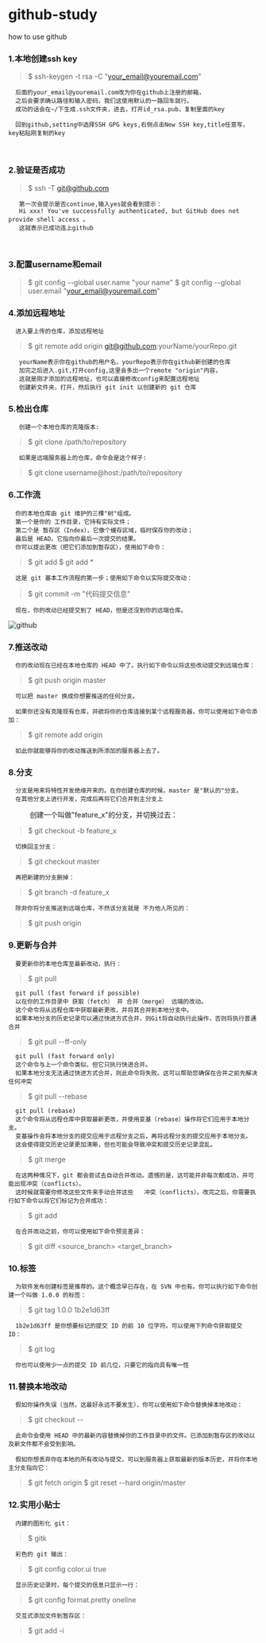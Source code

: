 github-study
======
how to use github

### 1.本地创建ssh key
> $ ssh-keygen -t rsa -C "your_email@youremail.com"
      
      后面的your_email@youremail.com改为你在github上注册的邮箱，
      之后会要求确认路径和输入密码，我们这使用默认的一路回车就行。
      成功的话会在~/下生成.ssh文件夹，进去，打开id_rsa.pub，复制里面的key
  
      回到github,setting中选择SSH GPG keys,右侧点击New SSH key,title任意写，key粘贴刚复制的key
  
### 2.验证是否成功
> $ ssh -T git@github.com

       第一次会提示是否continue,输入yes就会看到提示：
       Hi xxx! You've successfully authenticated, but GitHub does not provide shell access 。
       这就表示已成功连上github
  
### 3.配置username和email
> $ git config --global user.name "your name"
> $ git config --global user.email "your_email@youremail.com"
  
### 4.添加远程地址
      进入要上传的仓库，添加远程地址
> $ git remote add origin git@github.com:yourName/yourRepo.git

       yourName表示你在github的用户名，yourRepo表示你在github新创建的仓库
       加完之后进入.git,打开config,这里会多出一个remote "origin"内容，
       这就是刚才添加的远程地址，也可以直接修改config来配置远程地址
       创建新文件夹，打开，然后执行 git init 以创建新的 git 仓库
  
### 5.检出仓库
       创建一个本地仓库的克隆版本:
> $ git clone /path/to/repository 

       如果是远端服务器上的仓库，命令会是这个样子:
> $ git clone username@host:/path/to/repository
  
### 6.工作流
      你的本地仓库由 git 维护的三棵"树"组成。
      第一个是你的 工作目录，它持有实际文件；
      第二个是 暂存区（Index），它像个缓存区域，临时保存你的改动；
      最后是 HEAD，它指向你最后一次提交的结果。   
      你可以提出更改（把它们添加到暂存区），使用如下命令：
> $ git add <filename>
> $ git add *
      
      这是 git 基本工作流程的第一步；使用如下命令以实际提交改动：
> $ git commit -m "代码提交信息"
      
      现在，你的改动已经提交到了 HEAD，但是还没到你的远端仓库。
   ![github](http://www.runoob.com/wp-content/uploads/2014/05/trees.png "github")  
  
### 7.推送改动
      你的改动现在已经在本地仓库的 HEAD 中了。执行如下命令以将这些改动提交到远端仓库：
> $ git push origin master

      可以把 master 换成你想要推送的任何分支。
  
      如果你还没有克隆现有仓库，并欲将你的仓库连接到某个远程服务器，你可以使用如下命令添加：
> $ git remote add origin <server>
      
      如此你就能够将你的改动推送到所添加的服务器上去了。
  
### 8.分支
      分支是用来将特性开发绝缘开来的。在你创建仓库的时候，master 是"默认的"分支。
      在其他分支上进行开发，完成后再将它们合并到主分支上
      
      创建一个叫做"feature_x"的分支，并切换过去：
> $ git checkout -b feature_x

      切换回主分支：
> $ git checkout master

      再把新建的分支删掉：
> $ git branch -d feature_x

      除非你将分支推送到远端仓库，不然该分支就是 不为他人所见的：
> $ git push origin <branch>
  
### 9.更新与合并
      要更新你的本地仓库至最新改动，执行：
> $ git pull

      git pull (fast forward if possible)
      以在你的工作目录中 获取（fetch） 并 合并（merge） 远端的改动。
      这个命令将从远程仓库中获取最新更改，并将其合并到本地分支中。
      如果本地分支的历史记录可以通过快进方式合并，则Git将自动执行此操作，否则将执行普通合并
> $ git pull --ff-only

      git pull (fast forward only)
      这个命令与上一个命令类似，但它只执行快进合并。
      如果本地分支无法通过快进方式合并，则此命令将失败。这可以帮助您确保在合并之前先解决任何冲突
> $ git pull --rebase
      
      git pull (rebase)
      这个命令将从远程仓库中获取最新更改，并使用变基（rebase）操作将它们应用于本地分支。
      变基操作会将本地分支的提交应用于远程分支之后，再将远程分支的提交应用于本地分支。
      这会使得提交历史记录更加清晰，但也可能会导致冲突和提交历史记录混乱。
> $ git merge <branch>
      
      在这两种情况下，git 都会尝试去自动合并改动。遗憾的是，这可能并非每次都成功，并可能出现冲突（conflicts）。 
      这时候就需要你修改这些文件来手动合并这些   冲突（conflicts）。改完之后，你需要执行如下命令以将它们标记为合并成功：
> $ git add <filename>
      
      在合并改动之前，你可以使用如下命令预览差异：
> $ git diff <source_branch> <target_branch>
  
### 10.标签
      为软件发布创建标签是推荐的。这个概念早已存在，在 SVN 中也有。你可以执行如下命令创建一个叫做 1.0.0 的标签：
> $ git tag 1.0.0 1b2e1d63ff

      1b2e1d63ff 是你想要标记的提交 ID 的前 10 位字符。可以使用下列命令获取提交 ID：
> $ git log

      你也可以使用少一点的提交 ID 前几位，只要它的指向具有唯一性
  
### 11.替换本地改动
      假如你操作失误（当然，这最好永远不要发生），你可以使用如下命令替换掉本地改动：
> $ git checkout -- <filename>
      
      此命令会使用 HEAD 中的最新内容替换掉你的工作目录中的文件。已添加到暂存区的改动以及新文件都不会受到影响。

      假如你想丢弃你在本地的所有改动与提交，可以到服务器上获取最新的版本历史，并将你本地主分支指向它：
> $ git fetch origin
> $ git reset --hard origin/master
  
### 12.实用小贴士
      内建的图形化 git：
> $ gitk

      彩色的 git 输出：
> $ git config color.ui true

      显示历史记录时，每个提交的信息只显示一行：
> $ git config format.pretty oneline

      交互式添加文件到暂存区：
> $ git add -i

  
